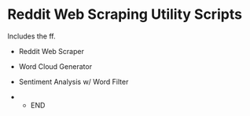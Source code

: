 # Reddit Web Scraping Utility Scripts

Includes the ff.
- Reddit Web Scraper
- Word Cloud Generator
- Sentiment Analysis w/ Word Filter

- - END